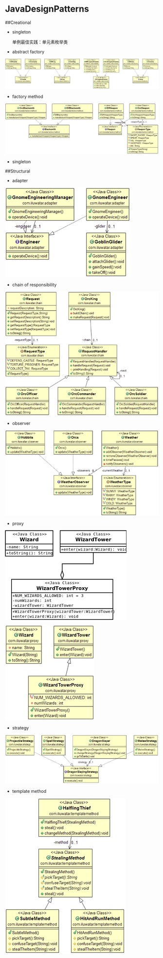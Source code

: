 # JavaDesignPatterns 

##Creational
* singleton

   单例最佳实践：单元素枚举类

* abstract factory

![图1](https://github.com/suqun/JavaDesignPatterns/blob/master/src/main/java/com/larry/creational/abstractfactory/etc/abstract-factory.png)

* factory method

![图2](https://github.com/suqun/JavaDesignPatterns/blob/master/src/main/java/com/larry/creational/factorymethod/etc/factory-method.png)

* singleton

##Structural

* adapter

![图3](https://github.com/suqun/JavaDesignPatterns/blob/master/src/main/java/com/larry/structural/adapter/etc/adapter.png)

* chain of responsibility

![图4](https://github.com/suqun/JavaDesignPatterns/blob/master/src/main/java/com/larry/structural/chain/etc/chain.png)

* observer

![图5](https://github.com/suqun/JavaDesignPatterns/blob/master/src/main/java/com/larry/structural/observer/etc/observer.png)

* proxy

![图6](https://github.com/suqun/JavaDesignPatterns/blob/master/src/main/java/com/larry/structural/proxy/aggregation/etc/proxy_aggregation.png)

![图7](https://github.com/suqun/JavaDesignPatterns/blob/master/src/main/java/com/larry/structural/proxy/generalization/etc/proxy.png)

* strategy

![图8](https://github.com/suqun/JavaDesignPatterns/blob/master/src/main/java/com/larry/structural/strategy/etc/strategy.png)

* template method

![图9](https://github.com/suqun/JavaDesignPatterns/blob/master/src/main/java/com/larry/structural/template_method/etc/template-method.png)

